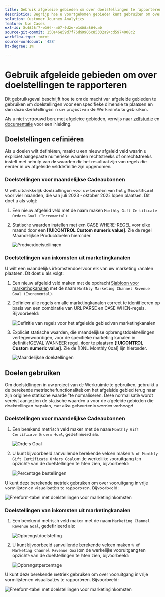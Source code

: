 ```yaml
---
title: Gebruik afgeleide gebieden om over doelstellingen te rapporteren
description: Begrijp hoe u Voortgekomen gebieden kunt gebruiken om over doelstellingen (doelstellingen) in uw projecten van de Werkruimte te rapporteren.
solution: Customer Journey Analytics
feature: Use Cases
exl-id: 5cd838f7-e394-4a67-9d2e-e1d08a864ca0
source-git-commit: 150a46e59d7f76d90906c85332a94cd5974008c2
workflow-type: tm+mt
source-wordcount: '428'
ht-degree: 1%

---
```


# Gebruik afgeleide gebieden om over doelstellingen te rapporteren

Dit gebruiksgeval beschrijft hoe te om de macht van afgeleide gebieden te gebruiken om doelstellingen voor een specifieke dimensie te plaatsen en dan deze doelstellingen in uw project van de Werkruimte te gebruiken.

Als u niet vertrouwd bent met afgeleide gebieden, verwijs naar [zelfstudie](https://experienceleague.adobe.com/docs/customer-journey-analytics-learn/tutorials/data-views/derived-fields-in-cja.html?lang=en) en [documentatie](../data-views/derived-fields/derived-fields.md) voor een inleiding.


## Doelstellingen definiëren

Als u doelen wilt definiëren, maakt u een nieuw afgeleid veld waarin u expliciet aangepaste numerieke waarden rechtstreeks of onrechtstreeks instelt met behulp van de waarden die het resultaat zijn van regels die eerder in uw afgeleide velddefinitie zijn opgenomen.


### Doelstellingen voor maandelijkse Cadeaubonnen

U wilt uitdrukkelijk doelstellingen voor uw bevelen van het giftecertificaat voor vier maanden, die van juli 2023 - oktober 2023 lopen plaatsen. Dit doet u als volgt:

1. Een nieuw afgeleid veld met de naam maken `Monthly Gift Certificate Orders Goal (Incremental)`.

1. Statische waarden instellen met een CASE WHERE-REGEL voor elke maand door een **[!UICONTROL Custom numeric value]**. Zie de regel Maandelijkse Productdoelen hieronder.

   ![Productdoelstellingen](assets/goals-derived-field-product-goals-1.png)


### Doelstellingen van inkomsten uit marketingkanalen

U wilt een maandelijks inkomstendoel voor elk van uw marketing kanalen plaatsen. Dit doet u als volgt:

1. Een nieuw afgeleid veld maken met de opdracht [Sjabloon voor marketingkanalen](/help/data-views/derived-fields/derived-fields.md#marketing-channels) met de naam `Monthly Marketing Channel Revenue Goal (Incremental)`.

1. Definieer alle regels om alle marketingkanalen correct te identificeren op basis van een combinatie van URL PARSE en CASE WHEN-regels. Bijvoorbeeld:

   ![Definitie van regels voor het afgeleide gebied van marketingkanalen](assets/goals-derived-field-marketing-channel-1.png)

1. Expliciet statische waarden, die maandelijkse opbrengstdoelstellingen vertegenwoordigen, voor de specifieke marketing kanalen in definitiefGEVAL WANNEER regel, door te plaatsen **[!UICONTROL Custom numeric value]**. Zie de [!DNL Monthly Goal] lijn hieronder.

   ![Maandelijkse doelstellingen](assets/goals-derived-field-marketing-channel-2.png)



## Doelen gebruiken

Om doelstellingen in uw project van de Werkruimte te gebruiken, gebruikt u de berekende metrische functionaliteit om het afgeleide gebied terug naar zijn originele statische waarde &quot;te normaliseren. Deze normalisatie wordt vereist aangezien de statische waarden u voor de afgeleide gebieden die doelstellingen bepalen, met elke gebeurtenis worden verhoogd.

### Doelstellingen voor maandelijkse Cadeaubonnen

1. Een berekend metrisch veld maken met de naam `Monthly Gift Certificate Orders Goal`, gedefinieerd als:

   ![Orders Goal](assets/calculated-metric-ordersgoals.png)

1. U kunt bijvoorbeeld aanvullende berekende velden maken `% of Monthly Gift Certificate Orders Goal`om de werkelijke vooruitgang ten opzichte van de doelstellingen te laten zien, bijvoorbeeld:

   ![Percentage bestellingen](assets/calculated-metric-ordersgoalspercent.png)

U kunt deze berekende metriek gebruiken om over vooruitgang in vrije vormlijsten en visualisaties te rapporteren. Bijvoorbeeld:

![Freeform-tabel met doelstellingen voor marketinginkomsten](assets/freeform-table-product-order-goals.png)


### Doelstellingen van inkomsten uit marketingkanalen

1. Een berekend metrisch veld maken met de naam `Marketing Channel Revenue Goal`, gedefinieerd als:

   ![Opbrengstdoelstelling](assets/calculated-metric-revenuegoals.png)

1. U kunt bijvoorbeeld aanvullende berekende velden maken `% of Marketing Channel Revenue Goal`om de werkelijke vooruitgang ten opzichte van de doelstellingen te laten zien, bijvoorbeeld:

   ![Opbrengstpercentage](assets/calculated-metric-revenuegoalspercent.png)

U kunt deze berekende metriek gebruiken om over vooruitgang in vrije vormlijsten en visualisaties te rapporteren. Bijvoorbeeld:

![Freeform-tabel met doelstellingen voor marketinginkomsten](assets/freeform-table-marketing-channel-revenue-goals.png)
